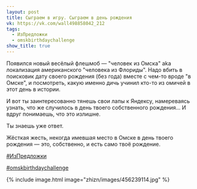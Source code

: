 ```yaml
---
layout: post
title: Сыграем в игру. Сыграем в день рождения
vk: https://vk.com/wall498858042_212
tags:
  - ИзПредложки
  - omskbirthdaychallenge
show_title: true
---
```

Появился новый весёлый флешмоб — "человек из Омска" aka локализация американского "человека из Флориды". Надо вбить в поисковик дату своего рождения (без года) вместе с чем-то вроде "в Омске", и посмотреть, какую именно дичь учинил кто-то из омичей в этот день в истории.

И вот ты заинтересованно тянешь свои лапы к Яндексу, намереваясь узнать, что же случилось в день твоего собственного рождения... И вдруг понимаешь, что это излишне.

Ты знаешь уже ответ.

Жёсткая жесть, некогда имевшая место в Омске в день твоего рождения — это, собственно, и есть само твоё рождение.

[#ИзПредложки](poisk.html#ИзПредложки)

[#omskbirthdaychallenge](poisk.html#omskbirthdaychallenge)

{% include image.html image="zhizn/images/456239114.jpg" %}